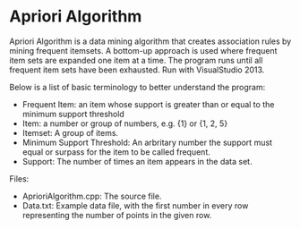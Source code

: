 # Apriori Algorithm

Apriori Algorithm is a data mining algorithm that creates association rules by mining frequent itemsets. A bottom-up approach
is used where frequent item sets are expanded one item at a time. The program runs until all frequent item sets have been exhausted. Run with VisualStudio 2013.

Below is a list of basic terminology to better understand the program:
- Frequent Item: an item whose support is greater than or equal to the minimum support threshold
- Item: a number or group of numbers, e.g. {1} or {1, 2, 5}
- Itemset: A group of items.
- Minimum Support Threshold: An arbritary number the support must equal or surpass for the item to be called frequent.
- Support: The number of times an item appears in the data set.

Files: 
- AprioriAlgorithm.cpp: The source file.
- Data.txt: Example data file, with the first number in every row representing the number of points in the given row.
